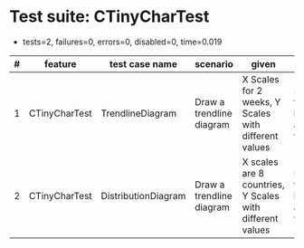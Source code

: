 
# Test suite:  CTinyCharTest

* tests=2, failures=0, errors=0, disabled=0, time=0.019

| # | feature | test case name | scenario | given | when | then | checkpoints | result |
|---|---|---|---|---|---|---|---|---|
| 1 | CTinyCharTest | TrendlineDiagram | Draw a trendline diagram | X Scales for 2 weeks, Y Scales with different values | set title, labels and values  | draw and write image |  write a png file  | pass |
| 2 | CTinyCharTest | DistributionDiagram | Draw a trendline diagram | X scales are 8 countries, Y Scales with different values  | set title, labels and values  | draw and write image |  write a png file  | pass |
